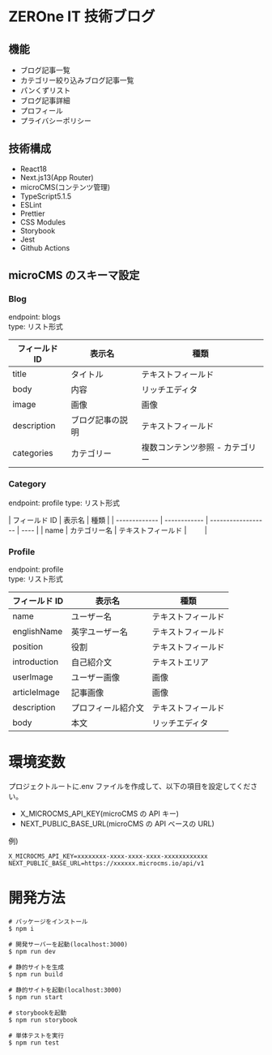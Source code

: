 # ZEROne IT 技術ブログ

## 機能

- ブログ記事一覧
- カテゴリー絞り込みブログ記事一覧
- パンくずリスト
- ブログ記事詳細
- プロフィール
- プライバシーポリシー

## 技術構成

- React18
- Next.js13(App Router)
- microCMS(コンテンツ管理)
- TypeScript5.1.5
- ESLint
- Prettier
- CSS Modules
- Storybook
- Jest
- Github Actions

## microCMS のスキーマ設定

### Blog

endpoint: blogs  
type: リスト形式

| フィールド ID | 表示名           | 種類                            |
| ------------- | ---------------- | ------------------------------- |
| title         | タイトル         | テキストフィールド              |
| body          | 内容             | リッチエディタ                  |
| image         | 画像             | 画像                            |
| description   | ブログ記事の説明 | テキストフィールド              |
| categories    | カテゴリー       | 複数コンテンツ参照 - カテゴリー |

### Category

endpoint: profile
type: リスト形式

| フィールド ID | 表示名       | 種類               |
| ------------- | ------------ | ------------------ | ---- |
| name          | カテゴリー名 | テキストフィールド | 　　 |

### Profile

endpoint: profile  
type: リスト形式

| フィールド ID | 表示名             | 種類               |
| ------------- | ------------------ | ------------------ |
| name          | ユーザー名         | テキストフィールド |
| englishName   | 英字ユーザー名     | テキストフィールド |
| position      | 役割               | テキストフィールド |
| introduction  | 自己紹介文         | テキストエリア     |
| userImage     | ユーザー画像       | 画像               |
| articleImage  | 記事画像           | 画像               |
| description   | プロフィール紹介文 | テキストフィールド |
| body          | 本文               | リッチエディタ     |

# 環境変数

プロジェクトルートに.env ファイルを作成して、以下の項目を設定してください。

- X_MICROCMS_API_KEY(microCMS の API キー)
- NEXT_PUBLIC_BASE_URL(microCMS の API ベースの URL)

例)

```
X_MICROCMS_API_KEY=xxxxxxxx-xxxx-xxxx-xxxx-xxxxxxxxxxxx
NEXT_PUBLIC_BASE_URL=https://xxxxxx.microcms.io/api/v1
```

# 開発方法

```
# パッケージをインストール
$ npm i

# 開発サーバーを起動(localhost:3000)
$ npm run dev

# 静的サイトを生成
$ npm run build

# 静的サイトを起動(localhost:3000)
$ npm run start

# storybookを起動
$ npm run storybook

# 単体テストを実行
$ npm run test
```
